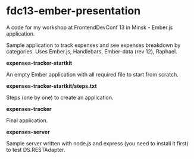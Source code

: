 fdc13-ember-presentation
========================

A code for my workshop at FrontendDevConf 13 in Minsk - Ember.js application.

Sample application to track expenses and see expenses breakdown by categories. Uses Ember.js, Handlebars, Ember-data (rev 12), Raphael.

__expenses-tracker-startkit__

An empty Ember application with all required file to start from scratch.

__expenses-tracker-startkit/steps.txt__

Steps (one by one) to create an application.

__expenses-tracker__

Final application.

__expenses-server__

Sample server written with node.js and express (you need to install it first) to test DS.RESTAdapter.